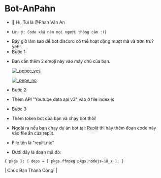 # Bot-AnPahn
- 👋 Hi, Tui là @Phan Văn An
* `Lưu ý: Code xấu nên mọi người thông cảm :))`
- Bây giờ làm sao để bot discord có thể hoạt động mượt mà và trơn tru?
yeh!
- Bước 1:
* Bạn cần thêm 2 emoji này vào máy chủ của bạn.

  [![_pepee_yes](https://cdn3.emoji.gg/emojis/3389-pepeeyes.png)](https://emoji.gg/emoji/3389-pepeeyes)

  [![_pepe_no](https://cdn3.emoji.gg/emojis/2439-pepe-no.png)](https://emoji.gg/emoji/2439-pepe-no)

- Bước 2:
* Thêm API "Youtube data api v3" vào ở file index.js

- Bước 3:
* Thêm token bot của bạn và chạy bot thôi!

* Ngoài ra nếu bạn chạy dự án bot tại: [Replit](replit.com) thì hãy thêm đoạn code này vào file ẩn của replit.
* File tên là "replit.nix"
* Dưới đây là đoạn mã đó: 

`{ pkgs }: {
  deps = [
    pkgs.ffmpeg
    pkgs.nodejs-18_x
  ];
}`

| Chúc Bạn Thành Công! |
